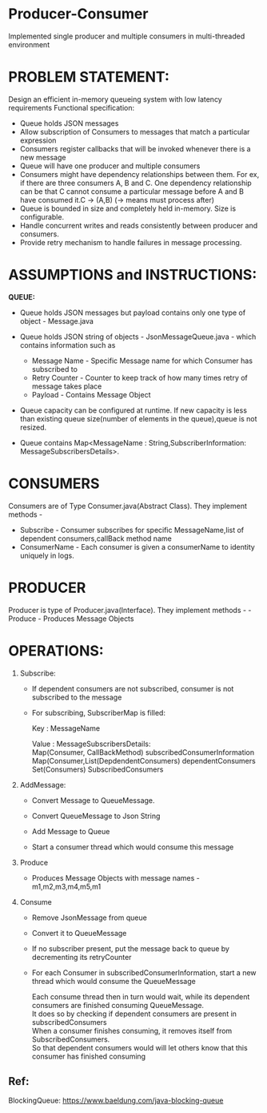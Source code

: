 # Producer-Consumer
Implemented single producer and multiple consumers in multi-threaded environment

# PROBLEM STATEMENT:
Design an efficient in-memory queueing system with low latency requirements
Functional specification:
-   Queue holds JSON messages
- 	Allow subscription of Consumers to messages that match a particular expression
- 	Consumers register callbacks that will be invoked whenever there is a new message
- 	Queue will have one producer and multiple consumers
- 	Consumers might have dependency relationships between them. 
For ex, if there are three consumers A, B and C. One dependency relationship can be that C cannot consume a particular 
message before A and B have consumed it.C -> (A,B) (-> means must process after)
- 	Queue is bounded in size and completely held in-memory. Size is configurable.
- 	Handle concurrent writes and reads consistently between producer and consumers.
- 	Provide retry mechanism to handle failures in message processing.

# ASSUMPTIONS and INSTRUCTIONS:
**QUEUE:**
- Queue holds JSON messages but payload contains only one type of object - Message.java
- Queue holds JSON string of objects - JsonMessageQueue.java - which contains information such as  

     - Message Name  - Specific Message name for which Consumer has subscribed to
     - Retry Counter - Counter to keep track of how many times retry of message takes place
     - Payload       - Contains Message Object
 
- Queue capacity can be configured at runtime. If new capacity is less than existing queue size(number of elements in the queue),queue is not resized.
- Queue contains Map<MessageName : String,SubscriberInformation: MessageSubscribersDetails>.


# CONSUMERS
Consumers are of Type Consumer.java(Abstract Class). They implement methods -
- Subscribe    - Consumer subscribes for specific MessageName,list of dependent consumers,callBack method name
- ConsumerName - Each consumer is given a consumerName to identity uniquely in logs.


# PRODUCER
Producer is type of Producer.java(Interface). They implement methods -
-Produce   - Produces Message Objects

# OPERATIONS:
1. Subscribe:

   - If dependent consumers are not subscribed, consumer is not subscribed to the message
   - For subscribing, SubscriberMap is filled:

        Key   : MessageName  
        
        Value : MessageSubscribersDetails:               
                Map(Consumer, CallBackMethod) subscribedConsumerInformation  
                Map(Consumer,List(DepdendentConsumers) dependentConsumers  
                Set(Consumers) SubscribedConsumers
2. AddMessage:

    - Convert Message to QueueMessage.

    - Convert QueueMessage to Json String

    - Add Message to Queue

    - Start a consumer thread which would consume this message

3.	Produce    

    - Produces Message Objects with message names - m1,m2,m3,m4,m5,m1

4. Consume 

    - Remove JsonMessage from queue

    - Convert it to QueueMessage

    - If no subscriber present, put the message back to queue by decrementing its retryCounter

    - For each Consumer in subscribedConsumerInformation, start a new thread which would consume the QueueMessage

       Each consume thread then in turn would wait, while its dependent consumers are finished consuming QueueMessage.  
        It does so by checking if dependent consumers are present in subscribedConsumers  
        When a consumer finishes consuming, it removes itself from SubscribedConsumers.   
        So that dependent consumers would will let others know that this consumer has finished consuming


## Ref:
BlockingQueue: https://www.baeldung.com/java-blocking-queue
